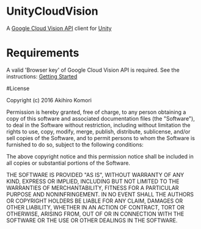 # UnityCloudVision

A [Google Cloud Vision API](https://cloud.google.com/vision/) client for [Unity](http://unity3d.com)

# Requirements

A valid 'Browser key' of Google Cloud Vision API is required. See the instructions: [Getting Started](https://cloud.google.com/vision/docs/getting-started)

#License

Copyright (c) 2016 Akihiro Komori 

Permission is hereby granted, free of charge, to any person obtaining a copy of this software and associated documentation files (the "Software"), to deal in the Software without restriction, including without limitation the rights to use, copy, modify, merge, publish, distribute, sublicense, and/or sell copies of the Software, and to permit persons to whom the Software is furnished to do so, subject to the following conditions:

The above copyright notice and this permission notice shall be included in all copies or substantial portions of the Software.

THE SOFTWARE IS PROVIDED "AS IS", WITHOUT WARRANTY OF ANY KIND, EXPRESS OR IMPLIED, INCLUDING BUT NOT LIMITED TO THE WARRANTIES OF MERCHANTABILITY, FITNESS FOR A PARTICULAR PURPOSE AND NONINFRINGEMENT. IN NO EVENT SHALL THE AUTHORS OR COPYRIGHT HOLDERS BE LIABLE FOR ANY CLAIM, DAMAGES OR OTHER LIABILITY, WHETHER IN AN ACTION OF CONTRACT, TORT OR OTHERWISE, ARISING FROM, OUT OF OR IN CONNECTION WITH THE SOFTWARE OR THE USE OR OTHER DEALINGS IN THE SOFTWARE.
